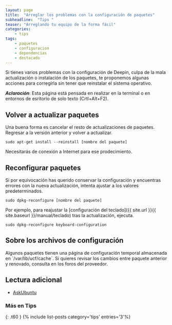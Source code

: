 ```yaml
---
layout: page
title:  "Arreglar los problemas con la configuración de paquetes"
subheadline:  "Tips "
teaser: "Arreglando tu equipo de la forma fácil"
categories:
    - tips
tags:
    - paquetes
    - configuracion
    - dependencias
    - destacado
---
```

Si tienes varios problemas con la configuración de Deepin, culpa de la mala actualización o instalación de los paquetes, te proponemos algunas acciones para corregirla sin tener que reinstalar el sistema operativo.

***Aclaración***: Esta página está pensada en realizar en la terminal o en entornos de esritorio de solo texto (Crtl+Alt+F2).

## Volver a actualizar paquetes
Una buena forma es cancelar el resto de actualizaciones de paquetes. Regresar a la versión anterior y volver a actualizar.
~~~
sudo apt-get install --reinstall [nombre del paquete]
~~~

Necesitarás de conexión a Internet para ese prodecimiento.

## Reconfigurar paquetes
Si por equivocación has querido conservar la configuración y encuentras errores con la nueva actualización, intenta ajustar a los valores predeterminados.
~~~
sudo dpkg-reconfigure [nombre del paquete]
~~~

Por ejemplo, para reajustar la [configuración del teclado]({{ site.url }}{{ site.baseurl }}/manual/teclado) tras la actualización, ejecuta.
~~~
sudo dpkg-reconfigure keyboard-configuration
~~~

## Sobre los archivos de configuración
Algunos paquetes tienen una página de configuración temporal almacenada en ´/var/lib/ucf/cache´. Si quieres revisar los cambios entre paquete anterior y renovado, consulta en los foros del proveedor.

## Lectura adicional
* [AskUbuntu](https://askubuntu.com/questions/799212/how-can-i-install-view-the-grub-file-that-a-recent-upgrade-was-providing-but-i-a/799220#799220)

### Más en Tips
{: .t60 }
{% include list-posts category='tips' entries='3'%}
